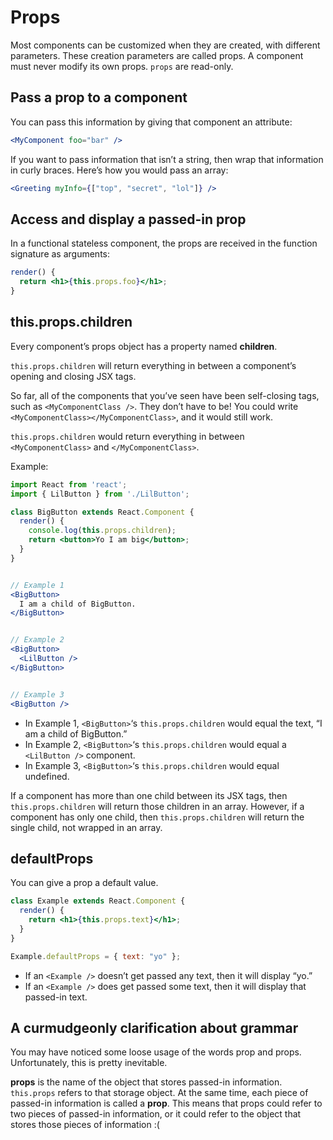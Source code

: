 # Props

Most components can be customized when they are created, with different parameters. These creation parameters are called props. A component must never modify its own props. `props` are read-only.

## Pass a prop to a component

You can pass this information by giving that component an attribute:

```jsx
<MyComponent foo="bar" />
```

If you want to pass information that isn’t a string, then wrap that information in curly braces. Here’s how you would pass an array:

```jsx
<Greeting myInfo={["top", "secret", "lol"]} />
```

## Access and display a passed-in prop

In a functional stateless component, the props are received in the function signature as arguments:

```jsx
render() {
  return <h1>{this.props.foo}</h1>;
}
```

## this.props.children

Every component’s props object has a property named **children**.

`this.props.children` will return everything in between a component’s opening and closing JSX tags.

So far, all of the components that you’ve seen have been self-closing tags, such as `<MyComponentClass />`. They don’t have to be! You could write `<MyComponentClass></MyComponentClass>`, and it would still work.

`this.props.children` would return everything in between `<MyComponentClass>` and `</MyComponentClass>`.

Example:

```jsx
import React from 'react';
import { LilButton } from './LilButton';

class BigButton extends React.Component {
  render() {
    console.log(this.props.children);
    return <button>Yo I am big</button>;
  }
}


// Example 1
<BigButton>
  I am a child of BigButton.
</BigButton>


// Example 2
<BigButton>
  <LilButton />
</BigButton>


// Example 3
<BigButton />
```

- In Example 1, `<BigButton>`‘s `this.props.children` would equal the text, “I am a child of BigButton.”
- In Example 2, `<BigButton>`‘s `this.props.children` would equal a `<LilButton />` component.
- In Example 3, `<BigButton>`‘s `this.props.children` would equal undefined.

If a component has more than one child between its JSX tags, then `this.props.children` will return those children in an array. However, if a component has only one child, then `this.props.children` will return the single child, not wrapped in an array.

## defaultProps

You can give a prop a default value.

```jsx
class Example extends React.Component {
  render() {
    return <h1>{this.props.text}</h1>;
  }
}

Example.defaultProps = { text: "yo" };
```

- If an `<Example />` doesn’t get passed any text, then it will display “yo.”
- If an `<Example />` does get passed some text, then it will display that passed-in text.

## A curmudgeonly clarification about grammar

You may have noticed some loose usage of the words prop and props. Unfortunately, this is pretty inevitable.

**props** is the name of the object that stores passed-in information. `this.props` refers to that storage object. At the same time, each piece of passed-in information is called a **prop**. This means that props could refer to two pieces of passed-in information, or it could refer to the object that stores those pieces of information :(
